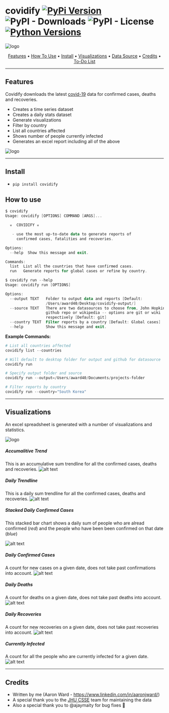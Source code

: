 # covidify  [![PyPi Version](https://img.shields.io/pypi/v/covidify.svg)](https://pypi.python.org/pypi/covidify/) ![PyPI - Downloads](https://img.shields.io/pypi/dm/covidify) ![PyPI - License](https://img.shields.io/pypi/l/covidify?color=yellow) [![Python Versions](https://img.shields.io/pypi/pyversions/yt2mp3.svg)](https://pypi.python.org/pypi/covidify/)
![logo](./resources/default.png "logo")

<p align="center">
  <a href="#features">Features</a> •
  <a href="#how-to-use">How To Use</a> •
  <a href="#install">Install</a> •
  <a href="#visualizations">Visualizations</a> •
  <a href="https://github.com/CSSEGISandData/COVID-19">Data Source</a> •
  <a href="#credits">Credits</a> •
  <a href="https://github.com/AaronWard/covidify/projects">To-Do List</a> 
</p>
<hr>


## Features
Covidify downloads the latest [covid-19](https://www.who.int/health-topics/coronavirus) data for confirmed cases, deaths and recoveries. 
- Creates a time series dataset
- Creates a daily stats dataset 
- Generate visualizations
- Filter by country
- List all countries affected
- Shows number of people currently infected
- Generates an excel report including all of the above 

![logo](./resources/run.gif "logo")


<hr>


## Install

- ```pip install covidify```

## How to use

```powershell
$ covidify
Usage: covidify [OPTIONS] COMMAND [ARGS]...

  ☣  COVIDIFY ☣

   - use the most up-to-date data to generate reports of 
     confirmed cases, fatalities and recoveries.

Options:
  --help  Show this message and exit.

Commands:
  list  List all the countries that have confirmed cases.
  run   Generate reports for global cases or refine by country.
```

```powershell
$ covidify run --help
Usage: covidify run [OPTIONS]

Options:
  --output TEXT   Folder to output data and reports [Default:
                  /Users/award40/Desktop/covidify-output/]
  --source TEXT   There are two datasources to choose from, John Hopkins
                  github repo or wikipedia -- options are git or wiki
                  respectively [Default: git]
  --country TEXT  Filter reports by a country [Default: Global cases]
  --help          Show this message and exit.
```


**Example Commands:**

```powershell
# List all countries affected 
covidify list --countries
```

```powershell
# Will default to desktop folder for output and github for datasource
covidify run 
```


```powershell
# Specify output folder and source
covidify run --output=/Users/award40/Documents/projects-folder
```

```powershell
# Filter reports by country
covidify run --country="South Korea"
```

<hr>

## Visualizations
An excel spreadsheet is generated with a number of visualizations and statistics.

![logo](./resources/report.gif "logo")


##### Accumalitive Trend

This is an accumulative sum trendline for all the confirmed cases, deaths and recoveries.
![alt text](./reports/images/confirmed_trendline.png)

##### Daily Trendline

This is a daily sum trendline for all the confirmed cases, deaths and recoveries.
![alt text](./reports/images/new_confirmed_cases_trendline.png)

##### Stacked Daily Confirmed Cases

This stacked bar chart shows a daily sum of people who are alread confirmed (<i>red</i>) and the people who have been been confirmed on that date (<i>blue</i>)

![alt text](./reports/images/confirmed_cases_stacked_bar.png "Number of people actually with the virus for each day")


##### Daily Confirmed Cases

A count for new cases on a given date, does not take past confirmations into account. 
![alt text](./reports/images/new_confirmed_cases_bar.png)

##### Daily Deaths

A count for deaths on a given date, does not take past deaths into account. 
![alt text](./reports/images/new_deaths_bar.png)

##### Daily Recoveries

A count for new recoveries on a given date, does not take past recoveries into account. 
![alt text](./reports/images/new_recoveries_bar.png)

##### Currently Infected

A count for all the people who are currently infected for a given date.
![alt text](./reports/images/currently_infected_bar.png)


<hr>

## Credits
- Written by me (Aaron Ward  - https://www.linkedin.com/in/aaronjward/)
- A special thank you to the [JHU CSSE](https://systems.jhu.edu/) team for maintaining the data
- Also a special thank you to @ajaymaity for bug fixes 🎉